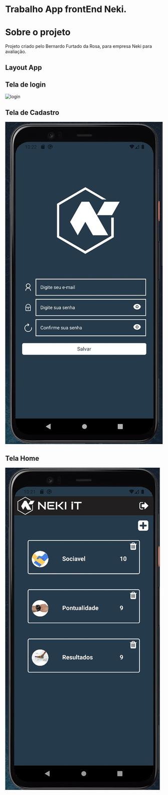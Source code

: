 
# Trabalho App frontEnd Neki.

# Sobre o projeto

Projeto criado pelo Bernardo Furtado da Rosa, para empresa Neki para avaliação. 

## Layout App

## Tela de login
![login](https://user-images.githubusercontent.com/86376508/151679788-090d2c7d-3dd4-4dcc-9a30-1272bbd3662a.jpeg)

## Tela de Cadastro
![cadastro](https://github.com/Befrosa/FrontApp/blob/main/assets/Telas/cadastro.jpeg)

## Tela Home
![home](https://github.com/Befrosa/FrontApp/blob/main/assets/Telas/home.jpeg)


